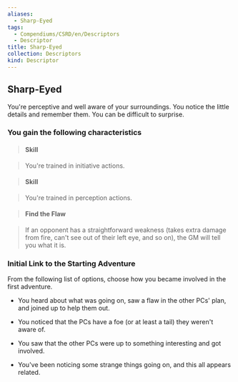 ```yaml
---
aliases:
  - Sharp-Eyed
tags:
  - Compendiums/CSRD/en/Descriptors
  - Descriptor
title: Sharp-Eyed
collection: Descriptors
kind: Descriptor
---
```

## Sharp-Eyed    
You're perceptive and well aware of your surroundings. You notice the little details and remember them. You can be difficult to surprise.  
### You gain the following characteristics    
> #### Skill  
> You're trained in initiative actions.    
  
> #### Skill  
> You're trained in perception actions.    
  
> #### Find the Flaw  
> If an opponent has a straightforward weakness (takes extra damage from fire, can't see out of their left eye, and so on), the GM will tell you what it is.    
  
### Initial Link to the Starting Adventure    
From the following list of options, choose how you became involved in the first adventure.    
- You heard about what was going on, saw a flaw in the other PCs' plan, and joined up to help them out.    
- You noticed that the PCs have a foe (or at least a tail) they weren't aware of.    
- You saw that the other PCs were up to something interesting and got involved.    
- You've been noticing some strange things going on, and this all appears related.  